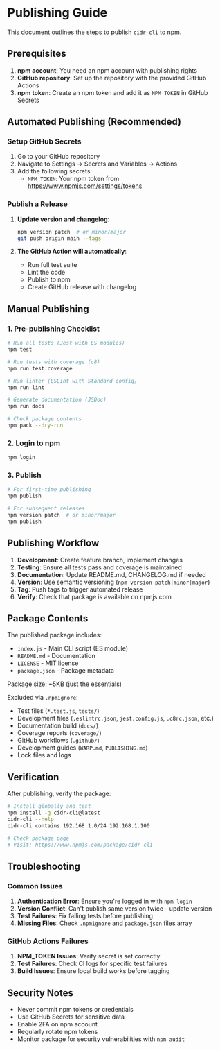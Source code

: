 # Publishing Guide

This document outlines the steps to publish `cidr-cli` to npm.

## Prerequisites

1. **npm account**: You need an npm account with publishing rights
2. **GitHub repository**: Set up the repository with the provided GitHub Actions
3. **npm token**: Create an npm token and add it as `NPM_TOKEN` in GitHub Secrets

## Automated Publishing (Recommended)

### Setup GitHub Secrets

1. Go to your GitHub repository
2. Navigate to Settings → Secrets and Variables → Actions
3. Add the following secrets:
   - `NPM_TOKEN`: Your npm token from https://www.npmjs.com/settings/tokens

### Publish a Release

1. **Update version and changelog**:
   ```bash
   npm version patch  # or minor/major
   git push origin main --tags
   ```

2. **The GitHub Action will automatically**:
   - Run full test suite
   - Lint the code
   - Publish to npm
   - Create GitHub release with changelog

## Manual Publishing

### 1. Pre-publishing Checklist

```bash
# Run all tests (Jest with ES modules)
npm test

# Run tests with coverage (c8)
npm run test:coverage

# Run linter (ESLint with Standard config)
npm run lint

# Generate documentation (JSDoc)
npm run docs

# Check package contents
npm pack --dry-run
```

### 2. Login to npm

```bash
npm login
```

### 3. Publish

```bash
# For first-time publishing
npm publish

# For subsequent releases
npm version patch  # or minor/major
npm publish
```

## Publishing Workflow

1. **Development**: Create feature branch, implement changes
2. **Testing**: Ensure all tests pass and coverage is maintained
3. **Documentation**: Update README.md, CHANGELOG.md if needed
4. **Version**: Use semantic versioning (`npm version patch|minor|major`)
5. **Tag**: Push tags to trigger automated release
6. **Verify**: Check that package is available on npmjs.com

## Package Contents

The published package includes:

- `index.js` - Main CLI script (ES module)
- `README.md` - Documentation
- `LICENSE` - MIT license
- `package.json` - Package metadata

Package size: ~5KB (just the essentials)

Excluded via `.npmignore`:
- Test files (`*.test.js`, `tests/`)
- Development files (`.eslintrc.json`, `jest.config.js`, `.c8rc.json`, etc.)
- Documentation build (`docs/`)
- Coverage reports (`coverage/`)
- GitHub workflows (`.github/`)
- Development guides (`WARP.md`, `PUBLISHING.md`)
- Lock files and logs

## Verification

After publishing, verify the package:

```bash
# Install globally and test
npm install -g cidr-cli@latest
cidr-cli --help
cidr-cli contains 192.168.1.0/24 192.168.1.100

# Check package page
# Visit: https://www.npmjs.com/package/cidr-cli
```

## Troubleshooting

### Common Issues

1. **Authentication Error**: Ensure you're logged in with `npm login`
2. **Version Conflict**: Can't publish same version twice - update version
3. **Test Failures**: Fix failing tests before publishing
4. **Missing Files**: Check `.npmignore` and `package.json` files array

### GitHub Actions Failures

1. **NPM_TOKEN Issues**: Verify secret is set correctly
2. **Test Failures**: Check CI logs for specific test failures
3. **Build Issues**: Ensure local build works before tagging

## Security Notes

- Never commit npm tokens or credentials
- Use GitHub Secrets for sensitive data
- Enable 2FA on npm account
- Regularly rotate npm tokens
- Monitor package for security vulnerabilities with `npm audit`